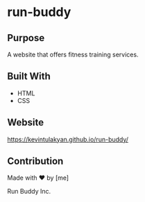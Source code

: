 # run-buddy
## Purpose
A website that offers fitness training services.

## Built With
* HTML
* CSS

## Website
https://kevintulakyan.github.io/run-buddy/


## Contribution
Made with ❤️ by [me]

Run Buddy Inc.